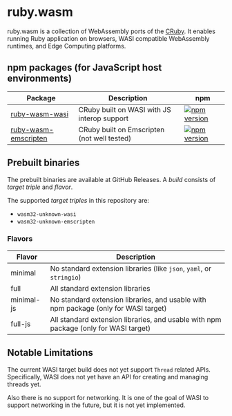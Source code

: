 # ruby.wasm

ruby.wasm is a collection of WebAssembly ports of the [CRuby](https://github.com/ruby/ruby).
It enables running Ruby application on browsers, WASI compatible WebAssembly runtimes, and Edge Computing platforms.

## npm packages (for JavaScript host environments)

| Package                                                 | Description                                 | npm                                                                                                                |
| ------------------------------------------------------- | ------------------------------------------- | ------------------------------------------------------------------------------------------------------------------ |
| [ruby-wasm-wasi](./packages/ruby-wasm-wasi)             | CRuby built on WASI with JS interop support | [![npm version](https://badge.fury.io/js/ruby-wasm-wasi.svg)](https://badge.fury.io/js/ruby-wasm-wasi)             |
| [ruby-wasm-emscripten](./packages/ruby-wasm-emscripten) | CRuby built on Emscripten (not well tested) | [![npm version](https://badge.fury.io/js/ruby-wasm-emscripten.svg)](https://badge.fury.io/js/ruby-wasm-emscripten) |

## Prebuilt binaries

The prebuilt binaries are available at GitHub Releases. A _build_ consists of _target triple_ and _flavor_.

The supported _target triples_ in this repository are:

- `wasm32-unknown-wasi`
- `wasm32-unknown-emscripten`

### Flavors

| Flavor     | Description                                                                          |
| ---------- | ------------------------------------------------------------------------------------ |
| minimal    | No standard extension libraries (like `json`, `yaml`, or `stringio`)                 |
| full       | All standard extension libraries                                                     |
| minimal-js | No standard extension libraries, and usable with npm package (only for WASI target)  |
| full-js    | All standard extension libraries, and usable with npm package (only for WASI target) |

## Notable Limitations

The current WASI target build does not yet support `Thread` related APIs. Specifically, WASI does not yet have an API for creating and managing threads yet.

Also there is no support for networking. It is one of the goal of WASI to support networking in the future, but it is not yet implemented.
